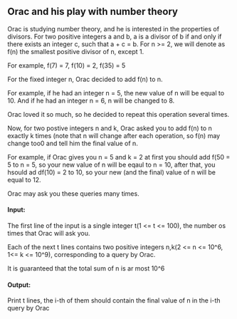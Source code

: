 ## Orac and his play with number theory

Orac is studying number theory, and he is interested in the properties of divisors. For two positive
integers a and b, a is a divisor of b if and only if there exists an integer c, such that a + c = b.
For n >= 2, we will denote as f(n) the smallest positive divisor of n, except 1.


For example, f(7) = 7, f(10) = 2, f(35) = 5


For the fixed integer n, Orac decided to add f(n) to n.


For example, if he had an integer n = 5, the new value of n will be equal to 10. And if he had an 
integer n = 6, n will be changed to 8.


Orac loved it so much, so he decided to repeat this operation several times.


Now, for two postive integers n and k, Orac asked you to add f(n) to n exactly k times (note that n
will change after each operation, so f(n) may change too0 and tell him the final value of n.


For example, if Orac gives you n = 5 and k = 2 at first you should add f(50 = 5 to n = 5, so your
new value of n will be eqaul to n = 10, after that, you hsould ad df(10) = 2 to 10, so your new (and
the final) value of n will be equal to 12.


Orac may ask you these queries many times.


#### Input:

The first line of the input is a single integer t(1 <= t <= 100), the number os times that Orac
will ask you.


Each of the next t lines contains two positive integers n,k(2 <= n <= 10^6, 1<= k <= 10^9),
corresponding to a query by Orac.


It is guaranteed that the total sum of n is ar most 10^6


#### Output:

Print t lines, the i-th of them should contain the final value of n in the i-th query by Orac
